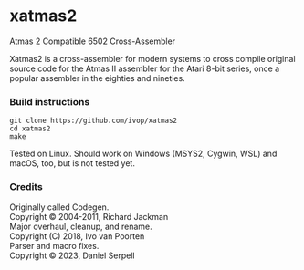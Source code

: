 # xatmas2

Atmas 2 Compatible 6502 Cross-Assembler  

Xatmas2 is a cross-assembler for modern systems to cross compile
original source code for the Atmas II assembler for the Atari 8-bit series,
once a popular assembler in the eighties and nineties.  

### Build instructions

```
git clone https://github.com/ivop/xatmas2
cd xatmas2
make
```

Tested on Linux. Should work on Windows (MSYS2, Cygwin, WSL) and macOS, too, but is
not tested yet.


### Credits

Originally called Codegen.  
Copyright © 2004-2011, Richard Jackman  
Major overhaul, cleanup, and rename.  
Copyright (C) 2018, Ivo van Poorten  
Parser and macro fixes.  
Copyright © 2023, Daniel Serpell  
